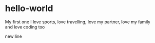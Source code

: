 # hello-world


My first one
I love sports, love travelling, love my partner, love my family and love coding too

new line
